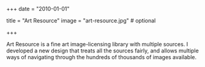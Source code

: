 +++
date = "2010-01-01"

title = "Art Resource"
image = "art-resource.jpg" # optional

+++

Art Resource is a fine art image-licensing library with multiple sources. I developed a new design that treats all the sources fairly, and allows multiple ways of navigating through the hundreds of thousands of images available.